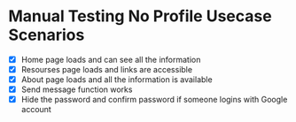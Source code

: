 # Manual Testing No Profile Usecase Scenarios


- [x] Home page loads and can see all the information
- [x] Resourses page loads and links are accessible
- [x] About page loads and all the information is available
- [x] Send message function works
- [x] Hide the password and confirm password if someone logins with Google account